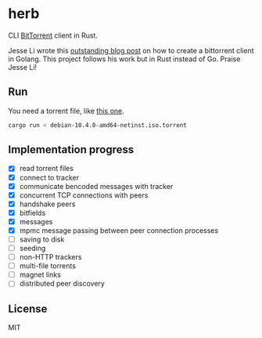 # herb

CLI [BitTorrent](https://www.bittorrent.org/beps/bep_0003.html) client in Rust.

Jesse Li wrote this [outstanding blog post](https://blog.jse.li/posts/torrent/) on how to create a bittorrent client in Golang.
This project follows his work but in Rust instead of Go. Praise Jesse Li!

## Run

You need a torrent file, like [this one](https://cdimage.debian.org/debian-cd/current/amd64/bt-cd/debian-10.4.0-amd64-netinst.iso.torrent).

```sh
cargo run < debian-10.4.0-amd64-netinst.iso.torrent
```

## Implementation progress

* [x] read torrent files
* [x] connect to tracker
* [x] communicate bencoded messages with tracker
* [x] concurrent TCP connections with peers
* [x] handshake peers
* [x] bitfields
* [x] messages
* [x] mpmc message passing between peer connection processes
* [ ] saving to disk
* [ ] seeding
* [ ] non-HTTP trackers
* [ ] multi-file torrents
* [ ] magnet links
* [ ] distributed peer discovery

## License

MIT
